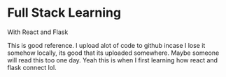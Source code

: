 # Full Stack Learning

With React and Flask

This is good reference.
I upload alot of code to github incase I lose it somehow locally, its good that its uploaded somewhere.
Maybe someone will read this too one day. Yeah this is when I first learning how react and flask connect lol.
